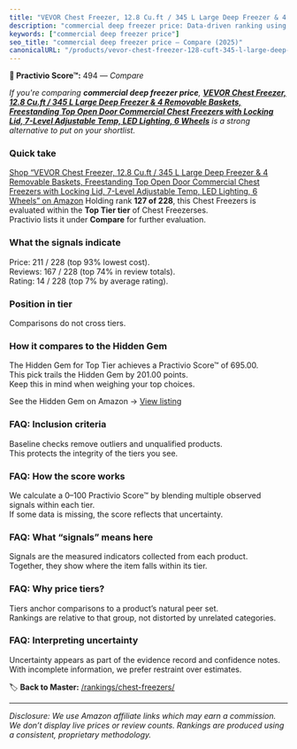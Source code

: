 ```yaml
---
title: "VEVOR Chest Freezer, 12.8 Cu.ft / 345 L Large Deep Freezer & 4 Removable Baskets, Freestanding Top Open Door Commercial Chest Freezers with Locking Lid, 7-Level Adjustable Temp, LED Lighting, 6 Wheels"
description: "commercial deep freezer price: Data-driven ranking using the Practivio Score™. Positioned by quality, value, demand, findability, momentum."
keywords: ["commercial deep freezer price"]
seo_title: "commercial deep freezer price — Compare (2025)"
canonicalURL: "/products/vevor-chest-freezer-128-cuft-345-l-large-deep-freezer-4-removable-baskets-freestanding-top-open-door-commercial-chest-freezers-with-locking-lid-7-level-adjustable-temp-led-lighting-6-wheels-B0D8K9JBDX/"
---
```


**🛒 Practivio Score™:** 494 — _Compare_


*If you're comparing **commercial deep freezer price**, **[VEVOR Chest Freezer, 12.8 Cu.ft / 345 L Large Deep Freezer & 4 Removable Baskets, Freestanding Top Open Door Commercial Chest Freezers with Locking Lid, 7-Level Adjustable Temp, LED Lighting, 6 Wheels](https://www.amazon.com/dp/B0D8K9JBDX?tag=practivio-20)** is a strong alternative to put on your shortlist.*
### Quick take
[Shop “VEVOR Chest Freezer, 12.8 Cu.ft / 345 L Large Deep Freezer & 4 Removable Baskets, Freestanding Top Open Door Commercial Chest Freezers with Locking Lid, 7-Level Adjustable Temp, LED Lighting, 6 Wheels” on Amazon](https://www.amazon.com/dp/B0D8K9JBDX?tag=practivio-20)
Holding rank **127 of 228**, this Chest Freezers is evaluated within the **Top Tier tier** of Chest Freezerses.  
Practivio lists it under **Compare** for further evaluation.

### What the signals indicate
Price: 211 / 228 (top 93% lowest cost).  
Reviews: 167 / 228 (top 74% in review totals).  
Rating: 14 / 228 (top 7% by average rating).  

### Position in tier
Comparisons do not cross tiers.

### How it compares to the Hidden Gem
The Hidden Gem for Top Tier achieves a Practivio Score™ of 695.00.  
This pick trails the Hidden Gem by 201.00 points.  
Keep this in mind when weighing your top choices.  

See the Hidden Gem on Amazon → [View listing](https://www.amazon.com/dp/B08P6CS4SW?tag=practivio-20)

### FAQ: Inclusion criteria
Baseline checks remove outliers and unqualified products.  
This protects the integrity of the tiers you see.

### FAQ: How the score works
We calculate a 0–100 Practivio Score™ by blending multiple observed signals within each tier.  
If some data is missing, the score reflects that uncertainty.

### FAQ: What “signals” means here
Signals are the measured indicators collected from each product.  
Together, they show where the item falls within its tier.

### FAQ: Why price tiers?
Tiers anchor comparisons to a product’s natural peer set.  
Rankings are relative to that group, not distorted by unrelated categories.

### FAQ: Interpreting uncertainty
Uncertainty appears as part of the evidence record and confidence notes.  
With incomplete information, we prefer restraint over estimates.

<!-- Missing template for Compare/CompareWithinPriceClass -->


🏷️ **Back to Master:** [/rankings/chest-freezers/](/rankings/chest-freezers/)

---
_Disclosure: We use Amazon affiliate links which may earn a commission. We don’t display live prices or review counts. Rankings are produced using a consistent, proprietary methodology._
